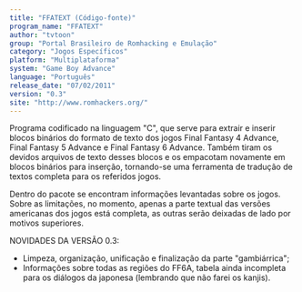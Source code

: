 ```yaml
---
title: "FFATEXT (Código-fonte)"
program_name: "FFATEXT"
author: "tvtoon"
group: "Portal Brasileiro de Romhacking e Emulação"
category: "Jogos Específicos"
platform: "Multiplataforma"
system: "Game Boy Advance"
language: "Português"
release_date: "07/02/2011"
version: "0.3"
site: "http://www.romhackers.org/"
---
```

Programa codificado na linguagem "C", que serve para extrair e inserir blocos binários do formato de texto dos jogos Final Fantasy 4 Advance, Final Fantasy 5 Advance e Final Fantasy 6 Advance. Também tiram os devidos arquivos de texto desses blocos e os empacotam novamente em blocos binários para inserção, tornando-se uma ferramenta de tradução de textos completa para os referidos jogos.

Dentro do pacote se encontram informações levantadas sobre os jogos. Sobre as limitações, no momento, apenas a parte textual das versões americanas dos jogos está completa, as outras serão deixadas de lado por motivos superiores.

NOVIDADES DA VERSÃO 0.3:

- Limpeza, organização, unificação e finalização da parte "gambiárrica";
- Informações sobre todas as regiões do FF6A, tabela ainda incompleta para os diálogos da japonesa (lembrando que não farei os kanjis).
